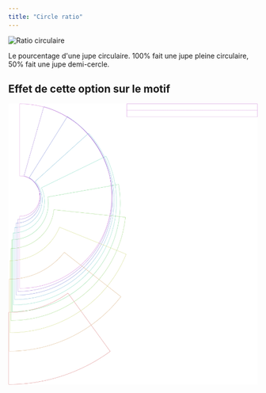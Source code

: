 ```yaml
---
title: "Circle ratio"
---
```


![Ratio circulaire](circleratio.svg)

Le pourcentage d'une jupe circulaire. 100% fait une jupe pleine circulaire, 50% fait une jupe demi-cercle.

## Effet de cette option sur le motif

![Cette image montre l'effet de cette option en superposant plusieurs variantes qui ont une valeur différente pour cette option](sandy_circleratio_sample.svg "Effect of this option on the pattern")
